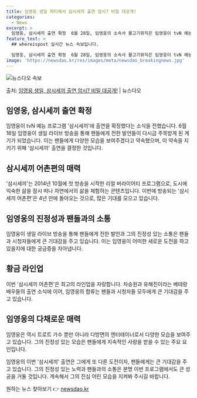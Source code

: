 ```yaml
---
title: 임영웅 생일 파티에서 삼시세끼 출연 암시? 비밀 대공개!
categories:
  - News
excerpt: >
  임영웅, 삼시세끼 출연 확정  6월 28일, 임영웅의 소속사 물고기뮤직은 임영웅이 tvN 예능 프로그램 '삼…
feature_text: >
  ## whereispost 실시간 뉴스 속보입니다.

  임영웅, 삼시세끼 출연 확정  6월 28일, 임영웅의 소속사 물고기뮤직은 임영웅이 tvN 예능 프로그램 '삼…
image: 'https://newsdao.kr/res/images/meta/newsdao_breakingnews.jpg'
---
```


![뉴스다오 속보](https://newsdao.kr/res/images/meta/newsdao_breakingnews.jpg)

<p>출처: <a href="https://newsdao.kr/4620" rel="dofollow">임영웅 생일, 삼시세끼 출연 암시? 비밀 대공개!</a> | 뉴스다오</p>

<h2 data-ke-size="size26">임영웅, 삼시세끼 출연 확정</h2>
임영웅이 tvN 예능 프로그램 '삼시세끼'에 출연을 확정했다는 소식을 전했습니다. 6월 16일 임영웅이 생일 라이브 방송을 통해 팬들에게 전한 발언들이 다시금 주목받게 된 계기가 되었습니다. 이는 팬들에게 다양한 모습을 보여주겠다고 약속했으며, 이 약속을 지키기 위해 '삼시세끼' 출연을 결정한 것입니다.

<h2 data-ke-size="size26">삼시세끼 어촌편의 매력</h2>
'삼시세끼'는 2014년 10월에 첫 방송을 시작한 리얼 버라이어티 프로그램으로, 도시에 익숙한 삶을 잠시 떠나 자연에서의 삶을 체험하는 콘텐츠입니다. 이번에 방송되는 '삼시세끼 어촌편'은 4년 만에 돌아오는 것으로, 많은 기대를 모으고 있습니다.

<h2 data-ke-size="size26">임영웅의 진정성과 팬들과의 소통</h2>
임영웅이 생일 라이브 방송을 통해 팬들에게 전한 발언과 그의 진정성 있는 소통은 팬들과 시청자들에게 큰 기대감을 주고 있습니다. 이는 임영웅이 어떠한 새로운 도전을 하고 있을지에 대한 궁금증을 자아냅니다.

<h2 data-ke-size="size26">황금 라인업</h2>
이번 '삼시세끼 어촌편'은 최고의 라인업을 자랑합니다. 차승원과 유해진이라는 베테랑 배우들의 출연 소식에 이어, 임영웅의 합류는 팬들과 시청자들 모두에게 큰 기대감을 주고 있습니다. 

<h2 data-ke-size="size26">임영웅의 다채로운 매력</h2>
임영웅은 역시 트로트 가수 뿐만 아니라 다방면의 엔터테이너로서 다양한 모습을 보여주고 있습니다. 그의 진정성 있는 모습은 팬들에게 지속적인 사랑을 받을 수 있는 주요 요인입니다.

임영웅의 이번 '삼시세끼' 출연은 그에게 또 다른 도전이자, 팬들에게는 큰 기대감을 주고 있습니다. 그의 진정성 있는 노력과 팬들과의 소통은 분명 이번 프로그램에서도 큰 성공을 거둘 것입니다. 계속해서 그의 진심 어린 모습을 지켜봐 주시길 바랍니다. 

원하는 뉴스 찾아보기 👉 <a href="https://newsdao.kr" rel="dofollow">newsdao.kr</a>


